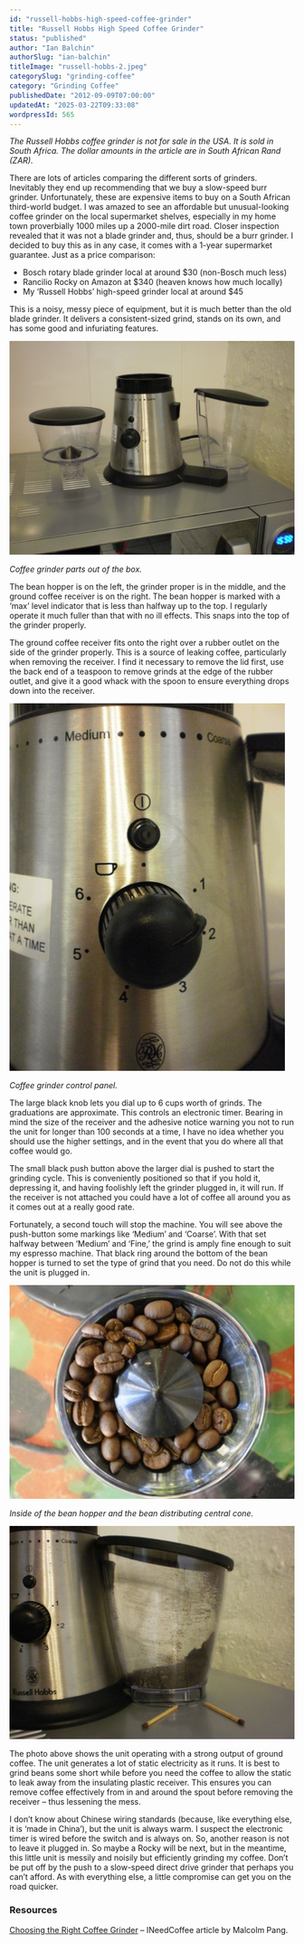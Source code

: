 ```yaml
---
id: "russell-hobbs-high-speed-coffee-grinder"
title: "Russell Hobbs High Speed Coffee Grinder"
status: "published"
author: "Ian Balchin"
authorSlug: "ian-balchin"
titleImage: "russell-hobbs-2.jpeg"
categorySlug: "grinding-coffee"
category: "Grinding Coffee"
publishedDate: "2012-09-09T07:00:00"
updatedAt: "2025-03-22T09:33:08"
wordpressId: 565
---
```


*The Russell Hobbs coffee grinder is not for sale in the USA. It is sold in South Africa. The dollar amounts in the article are in South African Rand (ZAR).*

There are lots of articles comparing the different sorts of grinders. Inevitably they end up recommending that we buy a slow-speed burr grinder. Unfortunately, these are expensive items to buy on a South African third-world budget. I was amazed to see an affordable but unusual-looking coffee grinder on the local supermarket shelves, especially in my home town proverbially 1000 miles up a 2000-mile dirt road. Closer inspection revealed that it was not a blade grinder and, thus, should be a burr grinder. I decided to buy this as in any case, it comes with a 1-year supermarket guarantee. Just as a price comparison:

-   Bosch rotary blade grinder local at around $30 (non-Bosch much less)
-   Rancilio Rocky on Amazon at $340 (heaven knows how much locally)
-   My ‘Russell Hobbs’ high-speed grinder local at around $45

This is a noisy, messy piece of equipment, but it is much better than the old blade grinder. It delivers a consistent-sized grind, stands on its own, and has some good and infuriating features.

![RH Grinder](russell-hobbs-1-650x487.jpeg)

*Coffee grinder parts out of the box.*

The bean hopper is on the left, the grinder proper is in the middle, and the ground coffee receiver is on the right. The bean hopper is marked with a ‘max’ level indicator that is less than halfway up to the top. I regularly operate it much fuller than that with no ill effects. This snaps into the top of the grinder properly.

The ground coffee receiver fits onto the right over a rubber outlet on the side of the grinder properly. This is a source of leaking coffee, particularly when removing the receiver. I find it necessary to remove the lid first, use the back end of a teaspoon to remove grinds at the edge of the rubber outlet, and give it a good whack with the spoon to ensure everything drops down into the receiver.

![Coffee grinder control panel](russell-hobbs-2-487x650.jpeg)

*Coffee grinder control panel.*

The large black knob lets you dial up to 6 cups worth of grinds. The graduations are approximate. This controls an electronic timer. Bearing in mind the size of the receiver and the adhesive notice warning you not to run the unit for longer than 100 seconds at a time, I have no idea whether you should use the higher settings, and in the event that you do where all that coffee would go.

The small black push button above the larger dial is pushed to start the grinding cycle. This is conveniently positioned so that if you hold it, depressing it, and having foolishly left the grinder plugged in, it will run. If the receiver is not attached you could have a lot of coffee all around you as it comes out at a really good rate.

Fortunately, a second touch will stop the machine. You will see above the push-button some markings like ‘Medium’ and ‘Coarse’. With that set halfway between ‘Medium’ and ‘Fine,’ the grind is amply fine enough to suit my espresso machine. That black ring around the bottom of the bean hopper is turned to set the type of grind that you need. Do not do this while the unit is plugged in.

![inside bean hopper](russell-hobbs-3-650x487.jpeg)

*Inside of the bean hopper and the bean distributing central cone.*

![coffee grinder output](russell-hobbs-4-650x487.jpeg)

The photo above shows the unit operating with a strong output of ground coffee. The unit generates a lot of static electricity as it runs. It is best to grind beans some short while before you need the coffee to allow the static to leak away from the insulating plastic receiver. This ensures you can remove coffee effectively from in and around the spout before removing the receiver – thus lessening the mess.

I don’t know about Chinese wiring standards (because, like everything else, it is ‘made in China’), but the unit is always warm. I suspect the electronic timer is wired before the switch and is always on. So, another reason is not to leave it plugged in. So maybe a Rocky will be next, but in the meantime, this little unit is messily and noisily but efficiently grinding my coffee. Don’t be put off by the push to a slow-speed direct drive grinder that perhaps you can’t afford. As with everything else, a little compromise can get you on the road quicker.

### Resources

[Choosing the Right Coffee Grinder](http://ineedcoffee.com/choosing-the-right-coffee-grinder/) – INeedCoffee article by Malcolm Pang.